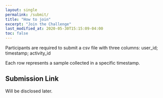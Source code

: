 ```yaml
---
layout: single
permalink: /submit/
title: "How to join"
excerpt: "Join the Challenge"
last_modified_at: 2020-05-30T15:15:09-04:00
toc: false
---
```

Participants are required to submit a csv file with three columns:
user_id; timestamp; activity_id

Each row represents a sample collected in a specific timestamp.

## Submission Link
Will be disclosed later.
